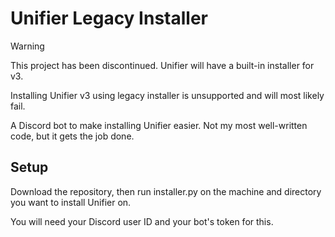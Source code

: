 # Unifier Legacy Installer
> [!WARNING]
> This project has been discontinued. Unifier will have a built-in installer for v3.
>
> Installing Unifier v3 using legacy installer is unsupported and will most likely fail.

A Discord bot to make installing Unifier easier. Not my most well-written code, but it
gets the job done.

## Setup
Download the repository, then run installer.py on the machine and directory you want to
install Unifier on.

You will need your Discord user ID and your bot's token for this.
